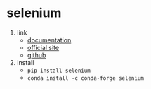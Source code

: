 # selenium

1. link
   * [documentation](https://selenium-python.readthedocs.io/)
   * [official site](https://www.selenium.dev/)
   * [github](https://github.com/SeleniumHQ/Selenium)
2. install
   * `pip install selenium`
   * `conda install -c conda-forge selenium`
